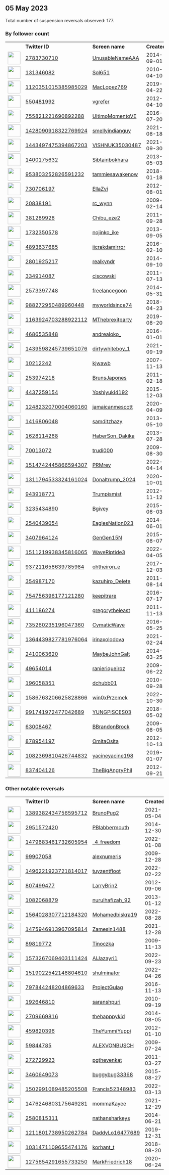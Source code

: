 
## 05 May 2023
Total number of suspension reversals observed: 177.

### By follower count
<table><tr><th></th><th align="left">Twitter ID</th><th align="left">Screen name</th>
<th align="left">Created</th><th align="left">Status</th><th align="left">Suspended</th><th align="left">Followers</th>
<tr><td><a href="https://pbs.twimg.com/profile_images/1522761536296538112/-hgymlEA_normal.jpg"><img src="https://pbs.twimg.com/profile_images/1522761536296538112/-hgymlEA_normal.jpg" width="40px" height="40px" align="center"/></a></td><td><a href="https://twitter.com/intent/user?user_id=2783730710">2783730710</a></td><td><a href="https://twitter.com/UnusableNameAAA">UnusableNameAAA</a></td><td>2014-09-01</td><td align="center"></td><td>2023-04-08</td><td>80599</td></tr>
<tr><td><a href="https://pbs.twimg.com/profile_images/1675488945512095745/WCFBJVRJ_normal.jpg"><img src="https://pbs.twimg.com/profile_images/1675488945512095745/WCFBJVRJ_normal.jpg" width="40px" height="40px" align="center"/></a></td><td><a href="https://twitter.com/intent/user?user_id=131346082">131346082</a></td><td><a href="https://twitter.com/Sol651">Sol651</a></td><td>2010-04-10</td><td align="center"></td><td>2022-11-17</td><td>74263</td></tr>
<tr><td><a href="https://pbs.twimg.com/profile_images/1653367450405343234/RhZYw8VG_normal.jpg"><img src="https://pbs.twimg.com/profile_images/1653367450405343234/RhZYw8VG_normal.jpg" width="40px" height="40px" align="center"/></a></td><td><a href="https://twitter.com/intent/user?user_id=1120351015385985029">1120351015385985029</a></td><td><a href="https://twitter.com/MacLopez769">MacLopez769</a></td><td>2019-04-22</td><td align="center"></td><td>2022-12-05</td><td>70261</td></tr>
<tr><td><a href="https://pbs.twimg.com/profile_images/759376480342126592/ph7XhA9i_normal.jpg"><img src="https://pbs.twimg.com/profile_images/759376480342126592/ph7XhA9i_normal.jpg" width="40px" height="40px" align="center"/></a></td><td><a href="https://twitter.com/intent/user?user_id=550481992">550481992</a></td><td><a href="https://twitter.com/vgrefer">vgrefer</a></td><td>2012-04-10</td><td align="center"></td><td>2023-02-21</td><td>36346</td></tr>
<tr><td><a href="https://pbs.twimg.com/profile_images/851195141788499968/eupvu0ef_normal.jpg"><img src="https://pbs.twimg.com/profile_images/851195141788499968/eupvu0ef_normal.jpg" width="40px" height="40px" align="center"/></a></td><td><a href="https://twitter.com/intent/user?user_id=755821221690892288">755821221690892288</a></td><td><a href="https://twitter.com/UltimoMomentoVE">UltimoMomentoVE</a></td><td>2016-07-20</td><td align="center"></td><td></td><td>16312</td></tr>
<tr><td><a href="https://pbs.twimg.com/profile_images/1664781892078432258/66yC9hDW_normal.jpg"><img src="https://pbs.twimg.com/profile_images/1664781892078432258/66yC9hDW_normal.jpg" width="40px" height="40px" align="center"/></a></td><td><a href="https://twitter.com/intent/user?user_id=1428090918322769924">1428090918322769924</a></td><td><a href="https://twitter.com/smellyindianguy">smellyindianguy</a></td><td>2021-08-18</td><td align="center"></td><td></td><td>10474</td></tr>
<tr><td><a href="https://pbs.twimg.com/profile_images/1657022935142367235/t52_cUGQ_normal.jpg"><img src="https://pbs.twimg.com/profile_images/1657022935142367235/t52_cUGQ_normal.jpg" width="40px" height="40px" align="center"/></a></td><td><a href="https://twitter.com/intent/user?user_id=1443497475394867203">1443497475394867203</a></td><td><a href="https://twitter.com/VISHNUK35030487">VISHNUK35030487</a></td><td>2021-09-30</td><td align="center">🚫</td><td>2023-05-04</td><td>9916</td></tr>
<tr><td><a href="https://pbs.twimg.com/profile_images/1300068842513879042/bYQHn1fw_normal.jpg"><img src="https://pbs.twimg.com/profile_images/1300068842513879042/bYQHn1fw_normal.jpg" width="40px" height="40px" align="center"/></a></td><td><a href="https://twitter.com/intent/user?user_id=1400175632">1400175632</a></td><td><a href="https://twitter.com/Sibtainbokhara">Sibtainbokhara</a></td><td>2013-05-03</td><td align="center"></td><td>2023-05-01</td><td>9699</td></tr>
<tr><td><a href="https://pbs.twimg.com/profile_images/1663077358633451520/a8YPccB7_normal.jpg"><img src="https://pbs.twimg.com/profile_images/1663077358633451520/a8YPccB7_normal.jpg" width="40px" height="40px" align="center"/></a></td><td><a href="https://twitter.com/intent/user?user_id=953803252826591232">953803252826591232</a></td><td><a href="https://twitter.com/tammiesawakenow">tammiesawakenow</a></td><td>2018-01-18</td><td align="center"></td><td></td><td>9114</td></tr>
<tr><td><a href="https://pbs.twimg.com/profile_images/1418498076013121536/7PAEMXvc_normal.jpg"><img src="https://pbs.twimg.com/profile_images/1418498076013121536/7PAEMXvc_normal.jpg" width="40px" height="40px" align="center"/></a></td><td><a href="https://twitter.com/intent/user?user_id=730706197">730706197</a></td><td><a href="https://twitter.com/EllaZvi">EllaZvi</a></td><td>2012-08-01</td><td align="center"></td><td>2022-09-28</td><td>8937</td></tr>
<tr><td><a href="https://pbs.twimg.com/profile_images/1228074275384385536/AwuVlyA3_normal.jpg"><img src="https://pbs.twimg.com/profile_images/1228074275384385536/AwuVlyA3_normal.jpg" width="40px" height="40px" align="center"/></a></td><td><a href="https://twitter.com/intent/user?user_id=20838191">20838191</a></td><td><a href="https://twitter.com/rc_wynn">rc_wynn</a></td><td>2009-02-14</td><td align="center"></td><td></td><td>7810</td></tr>
<tr><td><a href="https://pbs.twimg.com/profile_images/1550182702913134594/5a-aI4fw_normal.jpg"><img src="https://pbs.twimg.com/profile_images/1550182702913134594/5a-aI4fw_normal.jpg" width="40px" height="40px" align="center"/></a></td><td><a href="https://twitter.com/intent/user?user_id=381289928">381289928</a></td><td><a href="https://twitter.com/Chibu_eze2">Chibu_eze2</a></td><td>2011-09-28</td><td align="center"></td><td>2022-10-11</td><td>6472</td></tr>
<tr><td><a href="https://pbs.twimg.com/profile_images/1677658300366856192/rLcBhA4t_normal.jpg"><img src="https://pbs.twimg.com/profile_images/1677658300366856192/rLcBhA4t_normal.jpg" width="40px" height="40px" align="center"/></a></td><td><a href="https://twitter.com/intent/user?user_id=1732350578">1732350578</a></td><td><a href="https://twitter.com/nojinko_ike">nojinko_ike</a></td><td>2013-09-05</td><td align="center"></td><td>2022-11-17</td><td>5473</td></tr>
<tr><td><a href="https://pbs.twimg.com/profile_images/1322950013794877447/V0ecuO1a_normal.jpg"><img src="https://pbs.twimg.com/profile_images/1322950013794877447/V0ecuO1a_normal.jpg" width="40px" height="40px" align="center"/></a></td><td><a href="https://twitter.com/intent/user?user_id=4893637685">4893637685</a></td><td><a href="https://twitter.com/iicrakdamirror">iicrakdamirror</a></td><td>2016-02-10</td><td align="center"></td><td></td><td>4510</td></tr>
<tr><td><a href="https://pbs.twimg.com/profile_images/1654305287627767811/10rvlHdd_normal.jpg"><img src="https://pbs.twimg.com/profile_images/1654305287627767811/10rvlHdd_normal.jpg" width="40px" height="40px" align="center"/></a></td><td><a href="https://twitter.com/intent/user?user_id=2801925217">2801925217</a></td><td><a href="https://twitter.com/realkyndr">realkyndr</a></td><td>2014-09-10</td><td align="center"></td><td>2022-05-06</td><td>4238</td></tr>
<tr><td><a href="https://pbs.twimg.com/profile_images/1350089099353448448/-_E_Kbk0_normal.jpg"><img src="https://pbs.twimg.com/profile_images/1350089099353448448/-_E_Kbk0_normal.jpg" width="40px" height="40px" align="center"/></a></td><td><a href="https://twitter.com/intent/user?user_id=334914087">334914087</a></td><td><a href="https://twitter.com/ciscowski">ciscowski</a></td><td>2011-07-13</td><td align="center"></td><td>2022-03-22</td><td>4011</td></tr>
<tr><td><a href="https://pbs.twimg.com/profile_images/1653158645528403968/jr-ZSC-t_normal.jpg"><img src="https://pbs.twimg.com/profile_images/1653158645528403968/jr-ZSC-t_normal.jpg" width="40px" height="40px" align="center"/></a></td><td><a href="https://twitter.com/intent/user?user_id=2573397748">2573397748</a></td><td><a href="https://twitter.com/freelancegoon">freelancegoon</a></td><td>2014-05-31</td><td align="center"></td><td>2022-07-03</td><td>3986</td></tr>
<tr><td><a href="https://pbs.twimg.com/profile_images/1125972763557203968/tHq8_wtq_normal.jpg"><img src="https://pbs.twimg.com/profile_images/1125972763557203968/tHq8_wtq_normal.jpg" width="40px" height="40px" align="center"/></a></td><td><a href="https://twitter.com/intent/user?user_id=988272950489960448">988272950489960448</a></td><td><a href="https://twitter.com/myworldsince74">myworldsince74</a></td><td>2018-04-23</td><td align="center"></td><td></td><td>3956</td></tr>
<tr><td><a href="https://pbs.twimg.com/profile_images/1384510350616313859/do-stJBz_normal.jpg"><img src="https://pbs.twimg.com/profile_images/1384510350616313859/do-stJBz_normal.jpg" width="40px" height="40px" align="center"/></a></td><td><a href="https://twitter.com/intent/user?user_id=1163924703288922112">1163924703288922112</a></td><td><a href="https://twitter.com/MThebrexitparty">MThebrexitparty</a></td><td>2019-08-20</td><td align="center"></td><td>2022-08-11</td><td>3739</td></tr>
<tr><td><a href="https://pbs.twimg.com/profile_images/1654319090549538817/zoGE7Wvo_normal.jpg"><img src="https://pbs.twimg.com/profile_images/1654319090549538817/zoGE7Wvo_normal.jpg" width="40px" height="40px" align="center"/></a></td><td><a href="https://twitter.com/intent/user?user_id=4686535848">4686535848</a></td><td><a href="https://twitter.com/andrealoko_">andrealoko_</a></td><td>2016-01-01</td><td align="center"></td><td></td><td>3635</td></tr>
<tr><td><a href="https://pbs.twimg.com/profile_images/1676999359366299660/HWH3XGoM_normal.jpg"><img src="https://pbs.twimg.com/profile_images/1676999359366299660/HWH3XGoM_normal.jpg" width="40px" height="40px" align="center"/></a></td><td><a href="https://twitter.com/intent/user?user_id=1439598245739651076">1439598245739651076</a></td><td><a href="https://twitter.com/dirtywhiteboy_1">dirtywhiteboy_1</a></td><td>2021-09-19</td><td align="center"></td><td>2022-10-01</td><td>3635</td></tr>
<tr><td><a href="https://pbs.twimg.com/profile_images/1244438700689326081/dOdk-3Fw_normal.jpg"><img src="https://pbs.twimg.com/profile_images/1244438700689326081/dOdk-3Fw_normal.jpg" width="40px" height="40px" align="center"/></a></td><td><a href="https://twitter.com/intent/user?user_id=10212242">10212242</a></td><td><a href="https://twitter.com/kjwawb">kjwawb</a></td><td>2007-11-13</td><td align="center"></td><td></td><td>3566</td></tr>
<tr><td><a href="https://pbs.twimg.com/profile_images/861067063263084544/X6OhsLPB_normal.jpg"><img src="https://pbs.twimg.com/profile_images/861067063263084544/X6OhsLPB_normal.jpg" width="40px" height="40px" align="center"/></a></td><td><a href="https://twitter.com/intent/user?user_id=253974218">253974218</a></td><td><a href="https://twitter.com/BrunsJapones">BrunsJapones</a></td><td>2011-02-18</td><td align="center">🔒</td><td></td><td>3409</td></tr>
<tr><td><a href="https://pbs.twimg.com/profile_images/842745818306166784/JqTvS5g5_normal.jpg"><img src="https://pbs.twimg.com/profile_images/842745818306166784/JqTvS5g5_normal.jpg" width="40px" height="40px" align="center"/></a></td><td><a href="https://twitter.com/intent/user?user_id=4437259154">4437259154</a></td><td><a href="https://twitter.com/Yoshiyuki4192">Yoshiyuki4192</a></td><td>2015-12-03</td><td align="center"></td><td>2022-11-09</td><td>3034</td></tr>
<tr><td><a href="https://pbs.twimg.com/profile_images/1336705271381549059/wI0IYEsx_normal.jpg"><img src="https://pbs.twimg.com/profile_images/1336705271381549059/wI0IYEsx_normal.jpg" width="40px" height="40px" align="center"/></a></td><td><a href="https://twitter.com/intent/user?user_id=1248232070004060160">1248232070004060160</a></td><td><a href="https://twitter.com/jamaicanmescott">jamaicanmescott</a></td><td>2020-04-09</td><td align="center"></td><td>2022-12-10</td><td>2930</td></tr>
<tr><td><a href="https://pbs.twimg.com/profile_images/1643444438218203137/NR5Pdijh_normal.jpg"><img src="https://pbs.twimg.com/profile_images/1643444438218203137/NR5Pdijh_normal.jpg" width="40px" height="40px" align="center"/></a></td><td><a href="https://twitter.com/intent/user?user_id=1416806048">1416806048</a></td><td><a href="https://twitter.com/samditzhazy">samditzhazy</a></td><td>2013-05-10</td><td align="center"></td><td>2023-04-24</td><td>2361</td></tr>
<tr><td><a href="https://pbs.twimg.com/profile_images/886909595536551937/wRg1ey8v_normal.jpg"><img src="https://pbs.twimg.com/profile_images/886909595536551937/wRg1ey8v_normal.jpg" width="40px" height="40px" align="center"/></a></td><td><a href="https://twitter.com/intent/user?user_id=1628114268">1628114268</a></td><td><a href="https://twitter.com/HaberSon_Dakika">HaberSon_Dakika</a></td><td>2013-07-28</td><td align="center"></td><td>2023-04-08</td><td>2182</td></tr>
<tr><td><a href="https://pbs.twimg.com/profile_images/1317077781482754048/E_pwNPew_normal.jpg"><img src="https://pbs.twimg.com/profile_images/1317077781482754048/E_pwNPew_normal.jpg" width="40px" height="40px" align="center"/></a></td><td><a href="https://twitter.com/intent/user?user_id=70013072">70013072</a></td><td><a href="https://twitter.com/trudi000">trudi000</a></td><td>2009-08-30</td><td align="center"></td><td></td><td>2163</td></tr>
<tr><td><a href="https://pbs.twimg.com/profile_images/1514760836522291224/qjZYmYEx_normal.jpg"><img src="https://pbs.twimg.com/profile_images/1514760836522291224/qjZYmYEx_normal.jpg" width="40px" height="40px" align="center"/></a></td><td><a href="https://twitter.com/intent/user?user_id=1514742445866594307">1514742445866594307</a></td><td><a href="https://twitter.com/PRMrev">PRMrev</a></td><td>2022-04-14</td><td align="center"></td><td>2022-10-29</td><td>1985</td></tr>
<tr><td><a href="https://pbs.twimg.com/profile_images/1552288656362274818/TlHsQWWD_normal.jpg"><img src="https://pbs.twimg.com/profile_images/1552288656362274818/TlHsQWWD_normal.jpg" width="40px" height="40px" align="center"/></a></td><td><a href="https://twitter.com/intent/user?user_id=1311794533324161024">1311794533324161024</a></td><td><a href="https://twitter.com/Donaltrump_2024">Donaltrump_2024</a></td><td>2020-10-01</td><td align="center"></td><td>2022-07-29</td><td>1927</td></tr>
<tr><td><a href="https://pbs.twimg.com/profile_images/1673001433552105472/Ei4tW4OB_normal.jpg"><img src="https://pbs.twimg.com/profile_images/1673001433552105472/Ei4tW4OB_normal.jpg" width="40px" height="40px" align="center"/></a></td><td><a href="https://twitter.com/intent/user?user_id=943918771">943918771</a></td><td><a href="https://twitter.com/Trumpismist">Trumpismist</a></td><td>2012-11-12</td><td align="center"></td><td></td><td>1846</td></tr>
<tr><td><a href="https://pbs.twimg.com/profile_images/1160062621577445377/3knh0eo6_normal.jpg"><img src="https://pbs.twimg.com/profile_images/1160062621577445377/3knh0eo6_normal.jpg" width="40px" height="40px" align="center"/></a></td><td><a href="https://twitter.com/intent/user?user_id=3235434890">3235434890</a></td><td><a href="https://twitter.com/Bgivey">Bgivey</a></td><td>2015-06-03</td><td align="center"></td><td></td><td>1689</td></tr>
<tr><td><a href="https://pbs.twimg.com/profile_images/1679186027603165189/hgZaaM0s_normal.jpg"><img src="https://pbs.twimg.com/profile_images/1679186027603165189/hgZaaM0s_normal.jpg" width="40px" height="40px" align="center"/></a></td><td><a href="https://twitter.com/intent/user?user_id=2540439054">2540439054</a></td><td><a href="https://twitter.com/EaglesNation023">EaglesNation023</a></td><td>2014-06-01</td><td align="center"></td><td></td><td>1651</td></tr>
<tr><td><a href="https://pbs.twimg.com/profile_images/1664369428106993666/qPHmNSsC_normal.jpg"><img src="https://pbs.twimg.com/profile_images/1664369428106993666/qPHmNSsC_normal.jpg" width="40px" height="40px" align="center"/></a></td><td><a href="https://twitter.com/intent/user?user_id=3407964124">3407964124</a></td><td><a href="https://twitter.com/GenGen15N">GenGen15N</a></td><td>2015-08-07</td><td align="center"></td><td>2022-07-31</td><td>1493</td></tr>
<tr><td><a href="https://pbs.twimg.com/profile_images/1675092252601856000/Yc1uRIWQ_normal.jpg"><img src="https://pbs.twimg.com/profile_images/1675092252601856000/Yc1uRIWQ_normal.jpg" width="40px" height="40px" align="center"/></a></td><td><a href="https://twitter.com/intent/user?user_id=1511219938345816065">1511219938345816065</a></td><td><a href="https://twitter.com/WaveRiptide3">WaveRiptide3</a></td><td>2022-04-05</td><td align="center"></td><td>2022-07-14</td><td>1468</td></tr>
<tr><td><a href="https://pbs.twimg.com/profile_images/1670792697165012993/iUjmUJR-_normal.jpg"><img src="https://pbs.twimg.com/profile_images/1670792697165012993/iUjmUJR-_normal.jpg" width="40px" height="40px" align="center"/></a></td><td><a href="https://twitter.com/intent/user?user_id=937211658639785984">937211658639785984</a></td><td><a href="https://twitter.com/ohtheiron_e">ohtheiron_e</a></td><td>2017-12-03</td><td align="center"></td><td>2022-11-16</td><td>1435</td></tr>
<tr><td><a href="https://pbs.twimg.com/profile_images/3207558624/91730ecdba03c1e1419f240e4660d409_normal.jpeg"><img src="https://pbs.twimg.com/profile_images/3207558624/91730ecdba03c1e1419f240e4660d409_normal.jpeg" width="40px" height="40px" align="center"/></a></td><td><a href="https://twitter.com/intent/user?user_id=354987170">354987170</a></td><td><a href="https://twitter.com/kazuhiro_Delete">kazuhiro_Delete</a></td><td>2011-08-14</td><td align="center"></td><td>2022-11-09</td><td>1315</td></tr>
<tr><td><a href="https://pbs.twimg.com/profile_images/1651068710021394433/D1uzPDqK_normal.jpg"><img src="https://pbs.twimg.com/profile_images/1651068710021394433/D1uzPDqK_normal.jpg" width="40px" height="40px" align="center"/></a></td><td><a href="https://twitter.com/intent/user?user_id=754756396177121280">754756396177121280</a></td><td><a href="https://twitter.com/keepitrare">keepitrare</a></td><td>2016-07-17</td><td align="center"></td><td></td><td>1136</td></tr>
<tr><td><a href="https://pbs.twimg.com/profile_images/3132492281/15ed6a50f592cc83a7544f61b861a431_normal.jpeg"><img src="https://pbs.twimg.com/profile_images/3132492281/15ed6a50f592cc83a7544f61b861a431_normal.jpeg" width="40px" height="40px" align="center"/></a></td><td><a href="https://twitter.com/intent/user?user_id=411186274">411186274</a></td><td><a href="https://twitter.com/gregorytheleast">gregorytheleast</a></td><td>2011-11-13</td><td align="center"></td><td>2022-04-11</td><td>1109</td></tr>
<tr><td><a href="https://pbs.twimg.com/profile_images/1679273817711976454/RyvdkQ7N_normal.jpg"><img src="https://pbs.twimg.com/profile_images/1679273817711976454/RyvdkQ7N_normal.jpg" width="40px" height="40px" align="center"/></a></td><td><a href="https://twitter.com/intent/user?user_id=735260235196047360">735260235196047360</a></td><td><a href="https://twitter.com/CymaticWave">CymaticWave</a></td><td>2016-05-25</td><td align="center"></td><td></td><td>1064</td></tr>
<tr><td><a href="https://pbs.twimg.com/profile_images/1665390469923188737/prTSWOXV_normal.jpg"><img src="https://pbs.twimg.com/profile_images/1665390469923188737/prTSWOXV_normal.jpg" width="40px" height="40px" align="center"/></a></td><td><a href="https://twitter.com/intent/user?user_id=1364439827781976064">1364439827781976064</a></td><td><a href="https://twitter.com/irinaxolodova">irinaxolodova</a></td><td>2021-02-24</td><td align="center"></td><td>2022-05-07</td><td>1005</td></tr>
<tr><td><a href="https://pbs.twimg.com/profile_images/1671269904102617088/XCITdu4l_normal.jpg"><img src="https://pbs.twimg.com/profile_images/1671269904102617088/XCITdu4l_normal.jpg" width="40px" height="40px" align="center"/></a></td><td><a href="https://twitter.com/intent/user?user_id=2410063620">2410063620</a></td><td><a href="https://twitter.com/MaybeJohnGalt">MaybeJohnGalt</a></td><td>2014-03-25</td><td align="center"></td><td></td><td>972</td></tr>
<tr><td><a href="https://pbs.twimg.com/profile_images/1459304117407473669/AQUs_xeG_normal.jpg"><img src="https://pbs.twimg.com/profile_images/1459304117407473669/AQUs_xeG_normal.jpg" width="40px" height="40px" align="center"/></a></td><td><a href="https://twitter.com/intent/user?user_id=49654014">49654014</a></td><td><a href="https://twitter.com/ranieriqueiroz">ranieriqueiroz</a></td><td>2009-06-22</td><td align="center"></td><td>2022-08-23</td><td>862</td></tr>
<tr><td><a href="https://pbs.twimg.com/profile_images/722410748442386441/0MXILJKi_normal.jpg"><img src="https://pbs.twimg.com/profile_images/722410748442386441/0MXILJKi_normal.jpg" width="40px" height="40px" align="center"/></a></td><td><a href="https://twitter.com/intent/user?user_id=196058351">196058351</a></td><td><a href="https://twitter.com/dchubb01">dchubb01</a></td><td>2010-09-28</td><td align="center"></td><td></td><td>811</td></tr>
<tr><td><a href="https://pbs.twimg.com/profile_images/1674505745658703877/wQwNPauA_normal.jpg"><img src="https://pbs.twimg.com/profile_images/1674505745658703877/wQwNPauA_normal.jpg" width="40px" height="40px" align="center"/></a></td><td><a href="https://twitter.com/intent/user?user_id=1586763206625828866">1586763206625828866</a></td><td><a href="https://twitter.com/win0xPrzemek">win0xPrzemek</a></td><td>2022-10-30</td><td align="center"></td><td>2023-03-07</td><td>802</td></tr>
<tr><td><a href="https://pbs.twimg.com/profile_images/1172964907240869897/yZ_KnRi6_normal.jpg"><img src="https://pbs.twimg.com/profile_images/1172964907240869897/yZ_KnRi6_normal.jpg" width="40px" height="40px" align="center"/></a></td><td><a href="https://twitter.com/intent/user?user_id=991741972477042689">991741972477042689</a></td><td><a href="https://twitter.com/YUNGPISCES03">YUNGPISCES03</a></td><td>2018-05-02</td><td align="center">🔒</td><td></td><td>779</td></tr>
<tr><td><a href="https://pbs.twimg.com/profile_images/1276211874040872962/fq3fK01K_normal.jpg"><img src="https://pbs.twimg.com/profile_images/1276211874040872962/fq3fK01K_normal.jpg" width="40px" height="40px" align="center"/></a></td><td><a href="https://twitter.com/intent/user?user_id=63008467">63008467</a></td><td><a href="https://twitter.com/BBrandonBrock">BBrandonBrock</a></td><td>2009-08-05</td><td align="center"></td><td></td><td>754</td></tr>
<tr><td><a href="https://pbs.twimg.com/profile_images/1655219390097379331/hTmqFPGp_normal.jpg"><img src="https://pbs.twimg.com/profile_images/1655219390097379331/hTmqFPGp_normal.jpg" width="40px" height="40px" align="center"/></a></td><td><a href="https://twitter.com/intent/user?user_id=878954197">878954197</a></td><td><a href="https://twitter.com/OmitaOsita">OmitaOsita</a></td><td>2012-10-13</td><td align="center"></td><td>2023-03-28</td><td>679</td></tr>
<tr><td><a href="https://pbs.twimg.com/profile_images/1675994217561169920/mm9Qvypq_normal.jpg"><img src="https://pbs.twimg.com/profile_images/1675994217561169920/mm9Qvypq_normal.jpg" width="40px" height="40px" align="center"/></a></td><td><a href="https://twitter.com/intent/user?user_id=1082369810426744832">1082369810426744832</a></td><td><a href="https://twitter.com/yacineyacine198">yacineyacine198</a></td><td>2019-01-07</td><td align="center"></td><td>2022-09-27</td><td>657</td></tr>
<tr><td><a href="https://pbs.twimg.com/profile_images/1290345597099102208/Btfoo2yM_normal.jpg"><img src="https://pbs.twimg.com/profile_images/1290345597099102208/Btfoo2yM_normal.jpg" width="40px" height="40px" align="center"/></a></td><td><a href="https://twitter.com/intent/user?user_id=837404126">837404126</a></td><td><a href="https://twitter.com/TheBigAngryPhil">TheBigAngryPhil</a></td><td>2012-09-21</td><td align="center"></td><td></td><td>643</td></tr>
</table>

### Other notable reversals
<table><tr><th></th><th align="left">Twitter ID</th><th align="left">Screen name</th>
<th align="left">Created</th><th align="left">Status</th><th align="left">Suspended</th><th align="left">Followers</th>
<tr><td><a href="https://pbs.twimg.com/profile_images/1390785584973574144/Q0T5i0O__normal.jpg"><img src="https://pbs.twimg.com/profile_images/1390785584973574144/Q0T5i0O__normal.jpg" width="40px" height="40px" align="center"/></a></td><td><a href="https://twitter.com/intent/user?user_id=1389382434756595712">1389382434756595712</a></td><td><a href="https://twitter.com/BrunoPug2">BrunoPug2</a></td><td>2021-05-04</td><td align="center"></td><td>2022-12-02</td><td>224</td></tr>
<tr><td><a href="https://pbs.twimg.com/profile_images/1453704447117438978/rT4fye54_normal.jpg"><img src="https://pbs.twimg.com/profile_images/1453704447117438978/rT4fye54_normal.jpg" width="40px" height="40px" align="center"/></a></td><td><a href="https://twitter.com/intent/user?user_id=2951572420">2951572420</a></td><td><a href="https://twitter.com/PBlabbermouth">PBlabbermouth</a></td><td>2014-12-30</td><td align="center"></td><td>2023-04-23</td><td>496</td></tr>
<tr><td><a href="https://pbs.twimg.com/profile_images/1485989140944592897/qoFRb9FQ_normal.jpg"><img src="https://pbs.twimg.com/profile_images/1485989140944592897/qoFRb9FQ_normal.jpg" width="40px" height="40px" align="center"/></a></td><td><a href="https://twitter.com/intent/user?user_id=1479683461732605954">1479683461732605954</a></td><td><a href="https://twitter.com/_4_freedom">_4_freedom</a></td><td>2022-01-08</td><td align="center"></td><td>2022-12-07</td><td>42</td></tr>
<tr><td><a href="https://pbs.twimg.com/profile_images/1664664659050242050/sfgBIZqI_normal.jpg"><img src="https://pbs.twimg.com/profile_images/1664664659050242050/sfgBIZqI_normal.jpg" width="40px" height="40px" align="center"/></a></td><td><a href="https://twitter.com/intent/user?user_id=99907058">99907058</a></td><td><a href="https://twitter.com/alexnumeris">alexnumeris</a></td><td>2009-12-28</td><td align="center"></td><td>2022-12-14</td><td>207</td></tr>
<tr><td><a href="https://pbs.twimg.com/profile_images/1642952519096647681/Jqd01NVK_normal.png"><img src="https://pbs.twimg.com/profile_images/1642952519096647681/Jqd01NVK_normal.png" width="40px" height="40px" align="center"/></a></td><td><a href="https://twitter.com/intent/user?user_id=1496221923721814017">1496221923721814017</a></td><td><a href="https://twitter.com/tuyzentfloot">tuyzentfloot</a></td><td>2022-02-22</td><td align="center"></td><td>2023-04-21</td><td>28</td></tr>
<tr><td><a href="https://pbs.twimg.com/profile_images/2583580656/d431f9e3623d92cc6c630c96272679ae7dfa1a8f100da-1B95CG_normal.jpg"><img src="https://pbs.twimg.com/profile_images/2583580656/d431f9e3623d92cc6c630c96272679ae7dfa1a8f100da-1B95CG_normal.jpg" width="40px" height="40px" align="center"/></a></td><td><a href="https://twitter.com/intent/user?user_id=807499477">807499477</a></td><td><a href="https://twitter.com/LarryBrin2">LarryBrin2</a></td><td>2012-09-06</td><td align="center">🔒</td><td>2022-12-10</td><td>0</td></tr>
<tr><td><a href="https://pbs.twimg.com/profile_images/842799974488399872/NMumJHoq_normal.jpg"><img src="https://pbs.twimg.com/profile_images/842799974488399872/NMumJHoq_normal.jpg" width="40px" height="40px" align="center"/></a></td><td><a href="https://twitter.com/intent/user?user_id=1082068879">1082068879</a></td><td><a href="https://twitter.com/nurulhafizah_92">nurulhafizah_92</a></td><td>2013-01-12</td><td align="center">🔒</td><td>2022-12-12</td><td>118</td></tr>
<tr><td><a href="https://pbs.twimg.com/profile_images/1574154102019350529/awwqo8QX_normal.jpg"><img src="https://pbs.twimg.com/profile_images/1574154102019350529/awwqo8QX_normal.jpg" width="40px" height="40px" align="center"/></a></td><td><a href="https://twitter.com/intent/user?user_id=1564028307712184320">1564028307712184320</a></td><td><a href="https://twitter.com/Mohamedbiskra19">Mohamedbiskra19</a></td><td>2022-08-28</td><td align="center"></td><td>2023-01-15</td><td>396</td></tr>
<tr><td><a href="https://pbs.twimg.com/profile_images/1656039397383389192/rJLAJFjI_normal.jpg"><img src="https://pbs.twimg.com/profile_images/1656039397383389192/rJLAJFjI_normal.jpg" width="40px" height="40px" align="center"/></a></td><td><a href="https://twitter.com/intent/user?user_id=1475946913967095814">1475946913967095814</a></td><td><a href="https://twitter.com/Zamesin1488">Zamesin1488</a></td><td>2021-12-28</td><td align="center"></td><td>2022-12-07</td><td>93</td></tr>
<tr><td><a href="https://pbs.twimg.com/profile_images/1306292797/Snow_cats_email_normal.jpg"><img src="https://pbs.twimg.com/profile_images/1306292797/Snow_cats_email_normal.jpg" width="40px" height="40px" align="center"/></a></td><td><a href="https://twitter.com/intent/user?user_id=89819772">89819772</a></td><td><a href="https://twitter.com/Tinoczka">Tinoczka</a></td><td>2009-11-13</td><td align="center">🔒</td><td>2023-03-01</td><td>46</td></tr>
<tr><td><a href="https://pbs.twimg.com/profile_images/1599132410561662976/pkMQQ-dY_normal.jpg"><img src="https://pbs.twimg.com/profile_images/1599132410561662976/pkMQQ-dY_normal.jpg" width="40px" height="40px" align="center"/></a></td><td><a href="https://twitter.com/intent/user?user_id=1573267069403111424">1573267069403111424</a></td><td><a href="https://twitter.com/AlJazayri1">AlJazayri1</a></td><td>2022-09-23</td><td align="center"></td><td>2022-12-06</td><td>320</td></tr>
<tr><td><a href="https://pbs.twimg.com/profile_images/1591417193539031041/RwUhaghf_normal.jpg"><img src="https://pbs.twimg.com/profile_images/1591417193539031041/RwUhaghf_normal.jpg" width="40px" height="40px" align="center"/></a></td><td><a href="https://twitter.com/intent/user?user_id=1519022542148804610">1519022542148804610</a></td><td><a href="https://twitter.com/shulminator">shulminator</a></td><td>2022-04-26</td><td align="center"></td><td>2023-01-28</td><td>2</td></tr>
<tr><td><a href="https://pbs.twimg.com/profile_images/1674773871382110208/fezvjJlO_normal.jpg"><img src="https://pbs.twimg.com/profile_images/1674773871382110208/fezvjJlO_normal.jpg" width="40px" height="40px" align="center"/></a></td><td><a href="https://twitter.com/intent/user?user_id=797844248204869633">797844248204869633</a></td><td><a href="https://twitter.com/ProjectGulag">ProjectGulag</a></td><td>2016-11-13</td><td align="center"></td><td>2022-05-25</td><td>126</td></tr>
<tr><td><a href="https://pbs.twimg.com/profile_images/1441528883438755845/pLY1Xcsy_normal.jpg"><img src="https://pbs.twimg.com/profile_images/1441528883438755845/pLY1Xcsy_normal.jpg" width="40px" height="40px" align="center"/></a></td><td><a href="https://twitter.com/intent/user?user_id=192646810">192646810</a></td><td><a href="https://twitter.com/saranshpuri">saranshpuri</a></td><td>2010-09-19</td><td align="center"></td><td>2023-03-28</td><td>30</td></tr>
<tr><td><a href="https://pbs.twimg.com/profile_images/1421944243854057472/Jjd57k3y_normal.jpg"><img src="https://pbs.twimg.com/profile_images/1421944243854057472/Jjd57k3y_normal.jpg" width="40px" height="40px" align="center"/></a></td><td><a href="https://twitter.com/intent/user?user_id=2709669816">2709669816</a></td><td><a href="https://twitter.com/thehapppykid">thehapppykid</a></td><td>2014-08-05</td><td align="center"></td><td>2023-03-15</td><td>149</td></tr>
<tr><td><a href="https://pbs.twimg.com/profile_images/1656129067094093826/PaUlIdNi_normal.jpg"><img src="https://pbs.twimg.com/profile_images/1656129067094093826/PaUlIdNi_normal.jpg" width="40px" height="40px" align="center"/></a></td><td><a href="https://twitter.com/intent/user?user_id=459820396">459820396</a></td><td><a href="https://twitter.com/TheYummiYuppi">TheYummiYuppi</a></td><td>2012-01-10</td><td align="center"></td><td>2023-03-24</td><td>17</td></tr>
<tr><td><a href="https://pbs.twimg.com/profile_images/440424287212544000/uThbymz-_normal.jpeg"><img src="https://pbs.twimg.com/profile_images/440424287212544000/uThbymz-_normal.jpeg" width="40px" height="40px" align="center"/></a></td><td><a href="https://twitter.com/intent/user?user_id=59844785">59844785</a></td><td><a href="https://twitter.com/ALEXVONBUSCH">ALEXVONBUSCH</a></td><td>2009-07-24</td><td align="center">🔒</td><td>2023-01-15</td><td>23</td></tr>
<tr><td><a href="https://pbs.twimg.com/profile_images/1658545372954865664/XIGeZgAg_normal.jpg"><img src="https://pbs.twimg.com/profile_images/1658545372954865664/XIGeZgAg_normal.jpg" width="40px" height="40px" align="center"/></a></td><td><a href="https://twitter.com/intent/user?user_id=272729923">272729923</a></td><td><a href="https://twitter.com/pgthevenkat">pgthevenkat</a></td><td>2011-03-27</td><td align="center"></td><td>2023-01-12</td><td>301</td></tr>
<tr><td><a href="https://pbs.twimg.com/profile_images/1496314367285108738/HMAW0nWH_normal.jpg"><img src="https://pbs.twimg.com/profile_images/1496314367285108738/HMAW0nWH_normal.jpg" width="40px" height="40px" align="center"/></a></td><td><a href="https://twitter.com/intent/user?user_id=3460649073">3460649073</a></td><td><a href="https://twitter.com/buggybug33368">buggybug33368</a></td><td>2015-08-27</td><td align="center"></td><td>2023-02-01</td><td>189</td></tr>
<tr><td><a href="https://pbs.twimg.com/profile_images/1602241295895994370/02jhm5Ki_normal.jpg"><img src="https://pbs.twimg.com/profile_images/1602241295895994370/02jhm5Ki_normal.jpg" width="40px" height="40px" align="center"/></a></td><td><a href="https://twitter.com/intent/user?user_id=1502991089485205508">1502991089485205508</a></td><td><a href="https://twitter.com/Francis52348983">Francis52348983</a></td><td>2022-03-13</td><td align="center"></td><td>2022-12-19</td><td>210</td></tr>
<tr><td><a href="https://pbs.twimg.com/profile_images/1560665983009816576/9h9Dzn1E_normal.jpg"><img src="https://pbs.twimg.com/profile_images/1560665983009816576/9h9Dzn1E_normal.jpg" width="40px" height="40px" align="center"/></a></td><td><a href="https://twitter.com/intent/user?user_id=1476246803175649281">1476246803175649281</a></td><td><a href="https://twitter.com/mommaKayee">mommaKayee</a></td><td>2021-12-29</td><td align="center"></td><td>2023-01-12</td><td>289</td></tr>
<tr><td><a href="https://pbs.twimg.com/profile_images/480404776476102656/huENYiZG_normal.jpeg"><img src="https://pbs.twimg.com/profile_images/480404776476102656/huENYiZG_normal.jpeg" width="40px" height="40px" align="center"/></a></td><td><a href="https://twitter.com/intent/user?user_id=2580815311">2580815311</a></td><td><a href="https://twitter.com/nathansharkeys">nathansharkeys</a></td><td>2014-06-21</td><td align="center"></td><td>2023-04-04</td><td>102</td></tr>
<tr><td><a href="https://pbs.twimg.com/profile_images/1276767211948892160/6WU84y6r_normal.jpg"><img src="https://pbs.twimg.com/profile_images/1276767211948892160/6WU84y6r_normal.jpg" width="40px" height="40px" align="center"/></a></td><td><a href="https://twitter.com/intent/user?user_id=1211801738950262784">1211801738950262784</a></td><td><a href="https://twitter.com/DaddyLo16477689">DaddyLo16477689</a></td><td>2019-12-31</td><td align="center"></td><td>2022-10-26</td><td>242</td></tr>
<tr><td><a href="https://pbs.twimg.com/profile_images/1650827549163880449/z9O9I2JV_normal.jpg"><img src="https://pbs.twimg.com/profile_images/1650827549163880449/z9O9I2JV_normal.jpg" width="40px" height="40px" align="center"/></a></td><td><a href="https://twitter.com/intent/user?user_id=1031471109655474176">1031471109655474176</a></td><td><a href="https://twitter.com/korhant_t">korhant_t</a></td><td>2018-08-20</td><td align="center"></td><td>2022-12-31</td><td>164</td></tr>
<tr><td><a href="https://pbs.twimg.com/profile_images/1635336119062761472/HrtwbI5W_normal.jpg"><img src="https://pbs.twimg.com/profile_images/1635336119062761472/HrtwbI5W_normal.jpg" width="40px" height="40px" align="center"/></a></td><td><a href="https://twitter.com/intent/user?user_id=1275654291655733250">1275654291655733250</a></td><td><a href="https://twitter.com/MarkFriedrich18">MarkFriedrich18</a></td><td>2020-06-24</td><td align="center"></td><td>2023-04-11</td><td>7</td></tr>
</table>
